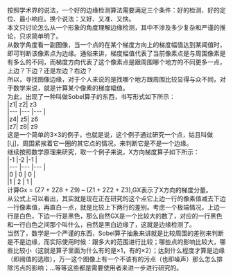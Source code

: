 按照学术界的说法，一个好的边缘检测算法需要满足三个条件：好的检测、好的定位、最小响应。换个说法：又好、又准、又快。  
本文只讨论怎么从一个形象的角度理解边缘检测，其中不涉及多少复杂和严谨的推论，只求简单明了。  
从数学角度看一副图像，当一个点的在某个梯度方向上的梯度幅值达到某阈值时，即可判断该像素点为边缘。通俗来讲，梯度幅值代表了当前像素点是与周围像素是有多么的不同，而梯度方向代表了这个像素点是跟周围哪个地方的不同更多一点，上边？下边？还是左边？右边？  
所以，寻找图像边缘，对于个人来说的是找哪个地方跟周围比较显得与众不同，对于数学来说，就是计算某个像素的梯度幅值。  
为此，出现了一种叫做Sobel算子的东西，书写形式如下所示：  
|z1|	z2|	z3  
|--- |--- |--- |  
|z4|	z5|	z6  
|z7|	z8|	z9  
这是一个简单的3×3的例子，也就是说，这个例子通过研究一个点，姑且叫做[i,j]，周围紧挨着它一圈的其它点的情况，来判断它是不是一个边缘。  
继续按照数学原理来研究，取一个例子来说，X方向梯度算子如下所示：  
|-1 |-2 |-1 |   
|--- |--- |--- |  
|0 |	0 |	0 |  
|1 |	2 |	1 |    
计算Gx = (Z7 + 2Z8 + Z9) – (Z1 + 2Z2 + Z3),GX表示了X方向的梯度分量。  
从公式上可以看出，其实就是现在正在研究的这个点它上边一行的像素值减去下边一行像素值，再直白一点，就是比较上下两行的差别。考虑一个极端情况，上边一行是白色，下边一行是黑色，那么自然GX是一个比较大的数了，对应的一行黑色和一行白色之间那个叫什么，自然是黑白边缘了，这就是边缘检测了。  
当然了，数学是一个严谨的东西，Sobel算子抽象来讲就是比较周围的差别来判断是不是边缘，而实际使用时候：跟多大的范围进行比较；哪些点的影响比较大，哪些比较小（这就是算子里面为什么有的是×1，有的×2）；达到什么程度才算是边缘（即阈值的选取），万一这个图像上有一个不该有的污点（也即噪声）那么怎么排除污点的影响；…等等这些都是需要使用者来进一步进行研究的。
